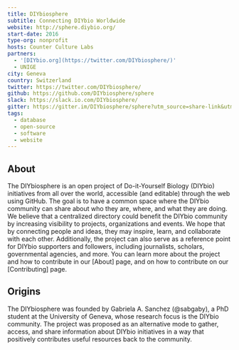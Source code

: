 ```yaml
---
title: DIYbiosphere
subtitle: Connecting DIYbio Worldwide
website: http://sphere.diybio.org/
start-date: 2016
type-org: nonprofit
hosts: Counter Culture Labs
partners:
  - '[DIYbio.org](https://twitter.com/DIYbiosphere/)'
  - UNIGE
city: Geneva
country: Switzerland
twitter: https://twitter.com/DIYbiosphere/
github: https://github.com/DIYbiosphere/sphere
slack: https://slack.io.com/DIYbiosphere/
gitter: https://gitter.im/DIYbiosphere/sphere?utm_source=share-link&utm_medium=link&utm_campaign=share-link
tags:
  - database
  - open-source
  - software
  - website
---
```



## About
The DIYbiosphere is an open project of Do-it-Yourself Biology (DIYbio) initiatives from all over the world, accessible (and editable) through the web using GitHub. The goal is to have a common space where the DIYbio community can share about who they are, where, and what they are doing. We believe that a centralized directory could benefit the DIYbio community by increasing visibility to projects, organizations and events. We hope that by connecting people and ideas, they may inspire, learn, and collaborate with each other. Additionally, the project can also serve as a reference point for DIYbio supporters and followers, including journalists, scholars, governmental agencies, and more.
You can learn more about the project and how to contribute in our [About] page, and on how to contribute on our [Contributing] page.


## Origins
The DIYbiosphere was founded by Gabriela A. Sanchez (@sabgaby), a PhD student at the University of Geneva, whose research focus is the DIYbio community. The project was proposed as an alternative mode to gather, access, and share information about DIYbio initiatives in a way that positively contributes useful resources back to the community.
